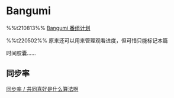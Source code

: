 # Bangumi
%%t210813%%
[Bangumi 番组计划](https://bgm.tv/)

%%t220502%%
原来还可以用来管理观看进度，但可惜只能标记本篇

时间胶囊……

## 同步率
[同步率 / 共同喜好是什么算法啊](https://bgm.tv/group/topic/343865)